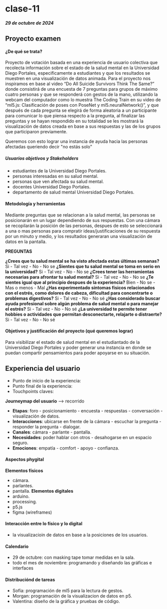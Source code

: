 # clase-11

##### 29 de octubre de 2024

## Proyecto examen

#### ¿De qué se trata?

Proyecto de votación basada en una experiencia de usuario colectiva que recolecta información sobre el estado de la salud mental en la Universidad Diego Portales, especificamente a estudiantes y que los resultados se muestren en una visualización de datos animada.
Para el proyecto nos inspiramos en base al video “Do All Suicide Survivors Think The Same?” donde consistirá de una encuesta de 7 preguntas para grupos de máximo cuatro personas y que se responderá con gestos de la mano, utilizando la webcam del computador como lo muestra The Coding Train en su video de “ml5.js: Clasificación de poses con PoseNet y ml5.neuralNetwork()”, y que después de cada pregunta se elegirá de forma aleatoria a un participante para comunicar lo que piensa respecto a la pregunta, al finalizar las preguntas y se hayan respondido en su totalidad se les mostrará la visualización de datos creada en base a sus respuestas y las de los grupos que participaron previamente. 

Queremos con esto lograr una instancia de ayuda hacia las personas afectadas queriendo decir "no estás solo"

##### Usuarios objetivos y Stakeholders 
- estudiantes de la Universidad Diego Portales.
- personas interesadas en su salud mental. 
- personas que ven afectada su salud mental. 
- docentes Universidad Diego Portales.
- departamento de salud mental Universidad Diego Portales.

#### Metodología y herramientas 
Mediante preguntas que se relacionan a la salud mental, las personas se posicionarán en un lugar dependiendo de sus respuestas. Con una cámara se recopilarán la posición de las personas, despues de esto se seleccionará a una o mas personas para compratir ideas/justificaciones de su respuesta por un minuto y medio, y los resultados generaran una visualización de datos en la pantalla.

**PREGUNTAS**

**¿Crees que tu salud mental se ha visto afectada estas últimas semanas?** 
Si - Tal vez - No - No se
**¿Sientes que tu salud mental se toma en serio en la universidad?** 
Si - Tal vez - No - No se
**¿Crees tener las herramientas necesarias para afrontar tu salud mental?**
Si - Tal vez - No - No se 
**¿Te sientes igual que al principio despues de la experiencia?**
Bien - No se - Mas o menos - Mal
**¿Has experimentado síntomas físicos relacionados con el estrés, como dolores de cabeza, dificultad para concentrarte o problemas digestivos?** 
Si - Tal vez - No - No sé 
**¿Has considerado buscar ayuda profesional sobre algún problema de salud mental o para manejar el estrés?** 
Si - Tal vez - No - No sé 
**¿La universidad te permite tener hobbies o actividades que permitan desconectarte,  relajarte o distraerte?** 
Si - Tal vez - No - No sé


#### Objetivos y justificación del proyecto (qué queremos lograr)
Para visibilizar el estado de salud mental en el estudiantado de la Universidad Diego Portales y poder generar una instancia en donde se puedan compartir pensamientos para poder apoyarse en su situación.

## Experiencia del usuario
- Punto de inicio de la experiencia:
- Punto final de la experiencia:
- Touchpoints claves:

**Journeymap del usuario** --> recorrido
+ **Etapas**: foro - posicionamiento - encuesta - respuestas - conversación - visualización de datos.
+ **Interacciones**: ubicarse en frente de la cámara - escuchar la pregunta - responder la pregunta - dialogar.
+ **Canales**: cámara - parlante - pantalla.
+ **Necesidades**: poder hablar con otros - desahogarse en un espacio seguro.
+ **Emociones**: empatía - comfort - apoyo - confianza.

#### Aspectos phygital
**Elementos físicos**
- cámara.
- parlantes.
- pantalla.
**Elementos digitales**
- arduino.
- processing.
- p5.js
- figma (wireframes)

#### Interacción entre lo físico y lo digital
- la visualizacioin de datos en base a la posiciones de los usuarios.

#### Calendario
+ 29 de octubre: con masking tape tomar medidas en la sala.
+ todo el mes de noviembre: programando y diseñando las gráficas e interfaces

#### Distribuciónd de tareas
- Sofía: programación de ml5 para la lectura de gestos.
- Morgan: programación de la visualizacion de datos en p5.
- Valentina: diseño de la gráfica y pruebas de código.

  







